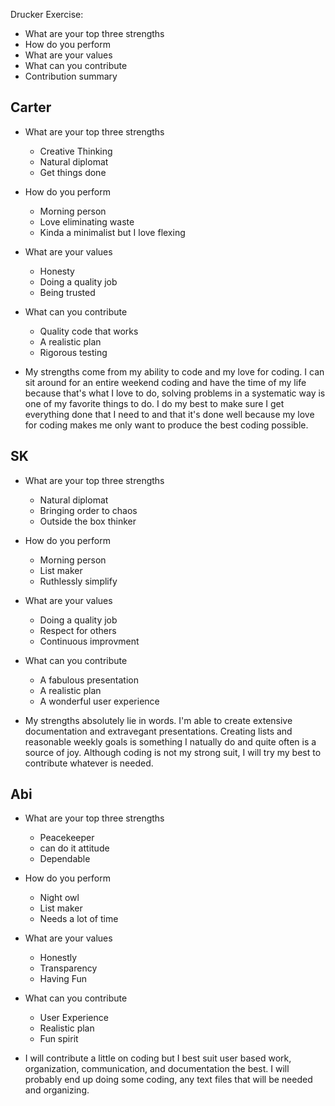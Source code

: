 Drucker Exercise: 
* What are your top three strengths
* How do you perform
* What are your values
* What can you contribute 
* Contribution summary

Carter
--------- 
* What are your top three strengths
	- Creative Thinking
	- Natural diplomat
	- Get things done

* How do you perform
	- Morning person
	- Love eliminating waste
	- Kinda a minimalist but I love flexing

* What are your values
	- Honesty
	- Doing a quality job
	- Being trusted
	
* What can you contribute
	- Quality code that works
	- A realistic plan
	- Rigorous testing

* My strengths come from my ability to code and my love for coding. I can sit around for an entire weekend coding and have the time of my life because that's what I love to do, solving problems in a systematic way is one of my favorite things to do. I do my best to make sure I get everything done that I need to and that it's done well because my love for coding makes me only want to produce the best coding possible.

SK 
---------
* What are your top three strengths
	- Natural diplomat
	- Bringing order to chaos
	- Outside the box thinker

* How do you perform
	- Morning person
	- List maker 
	- Ruthlessly simplify

* What are your values
	- Doing a quality job
	- Respect for others
	- Continuous improvment

* What can you contribute 
	- A fabulous presentation 
	- A realistic plan
	- A wonderful user experience

* My strengths absolutely lie in words. I'm able to create extensive documentation and extravegant presentations. Creating lists and reasonable weekly goals is something I natually do and quite often is a source of joy. Although coding is not my strong suit, I will try my best to contribute whatever is needed.

Abi 
---------
* What are your top three strengths
	- Peacekeeper 
	- can do it attitude 
	- Dependable

* How do you perform
	- Night owl 
	- List maker 
	- Needs a lot of time

* What are your values
	- Honestly 
	- Transparency
	- Having Fun 

* What can you contribute 
	- User Experience  
	- Realistic plan 
	- Fun spirit 

* I will contribute a little on coding but I best suit user based work, organization, communication, and documentation the best. I will probably end up doing some coding, any text files that will be needed and organizing. 
